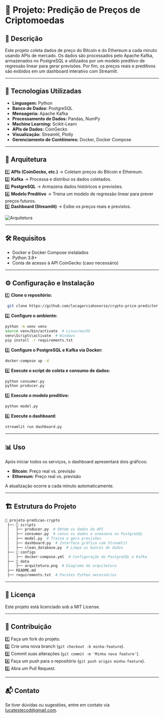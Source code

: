 # 📌 Projeto: Predição de Preços de Criptomoedas

## 📖 Descrição
Este projeto coleta dados de preço do Bitcoin e do Ethereum a cada minuto usando APIs de mercado. Os dados são processados pelo Apache Kafka, armazenados no PostgreSQL e utilizados por um modelo preditivo de regressão linear para gerar previsões. Por fim, os preços reais e preditivos são exibidos em um dashboard interativo com Streamlit.

---

## 🚀 Tecnologias Utilizadas
- **Linguagem:** Python  
- **Banco de Dados:** PostgreSQL  
- **Mensageria:** Apache Kafka  
- **Processamento de Dados:** Pandas, NumPy  
- **Machine Learning:** Scikit-Learn  
- **APIs de Dados:** CoinGecko  
- **Visualização:** Streamlit, Plotly  
- **Gerenciamento de Contêineres:** Docker, Docker Compose  

---

## 📂 Arquitetura

1️⃣ **APIs (CoinGecko, etc.)** → Coletam preços do Bitcoin e Ethereum.  
2️⃣ **Kafka** → Processa e distribui os dados coletados.  
3️⃣ **PostgreSQL** → Armazena dados históricos e previsões.  
4️⃣ **Modelo Preditivo** → Treina um modelo de regressão linear para prever preços futuros.  
5️⃣ **Dashboard (Streamlit)** → Exibe os preços reais e previstos.  

![Arquitetura](arquitetura.png)

---

## 🛠️ Requisitos
- Docker e Docker Compose instalados  
- Python 3.8+  
- Conta de acesso à API CoinGecko (caso necessário)  

---

## ⚙️ Configuração e Instalação

1️⃣ **Clone o repositório:**
```bash
 git clone https://github.com/lucagarciahonorio/crypto-price-predictor.git
```

2️⃣ **Configure o ambiente:**
```bash
python -m venv venv
source venv/bin/activate  # Linux/macOS
venv\Scripts\activate  # Windows
pip install -r requirements.txt
```

3️⃣ **Configure o PostgreSQL e Kafka via Docker:**
```bash
docker-compose up -d
```

4️⃣ **Execute o script de coleta e consumo de dados:**
```bash
python consumer.py
python producer.py
```

5️⃣ **Execute o modelo preditivo:**
```bash
python model.py
```

6️⃣ **Execute o dashboard:**
```bash
streamlit run dashboard.py
```

---

## 📊 Uso
Após iniciar todos os serviços, o dashboard apresentará dois gráficos:
- **Bitcoin**: Preço real vs. previsão  
- **Ethereum**: Preço real vs. previsão  

A atualização ocorre a cada minuto automaticamente.

---

## 🏗️ Estrutura do Projeto
```bash
📂 projeto-predicao-crypto
 ├── 📂 scripts
 │   ├── producer.py  # Obtém os dados da API
 │   ├── consumer.py  # conso os dados e armazena no PostgreSQL
 │   ├── model.py  # Treina e gera previsões
 │   ├── dashboard.py  # Interface gráfica com Streamlit
 │   ├── clean_database.py  # Limpa os bancos de dados 
 ├── 📂 configs
 │   ├── docker-compose.yml  # Configuração do PostgreSQL e Kafka
 ├── 📂 data
 │   ├── arquitetura.png  # Diagrama da arquitetura
 ├── README.md
 ├── requirements.txt  # Pacotes Python necessários
```

---

## 📜 Licença
Este projeto está licenciado sob a MIT License.

---

## 🤝 Contribuição
1️⃣ Faça um fork do projeto.  
2️⃣ Crie uma nova branch (`git checkout -b minha-feature`).  
3️⃣ Commit suas alterações (`git commit -m 'Minha nova feature'`).  
4️⃣ Faça um push para o repositório (`git push origin minha-feature`).  
5️⃣ Abra um Pull Request.  

---

## 📬 Contato
Se tiver dúvidas ou sugestões, entre em contato via [lucatestecod@gmail.com](mailto:seu-email@example.com).


